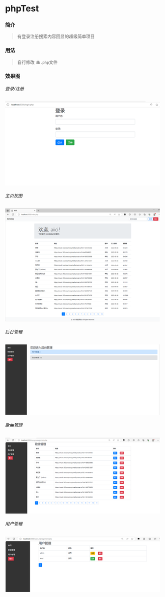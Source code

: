 # phpTest

### 简介

>  有登录注册搜索内容回显的超级简单项目

### 用法

>  自行修改 `db.php`文件

### 效果图

###### 登录/注册

![show1](img/login.png)
###### 主页视图

![show2](img/index.jpg)

###### 后台管理

![show1](img/admin.png)

###### 歌曲管理

![show1](img/musicadmin.jpg)

###### 用户管理

![show1](img/useradmin.jpg)
